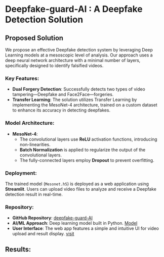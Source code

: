 # Deepfake-guard-AI : A Deepfake Detection Solution

## Proposed Solution
We propose an effective Deepfake detection system by leveraging Deep Learning models at a mesoscopic level of analysis. Our approach uses a deep neural network architecture with a minimal number of layers, specifically designed to identify falsified videos.

### Key Features:
- **Dual Forgery Detection**: Successfully detects two types of video tampering—Deepfake and Face2Face—forgeries.
- **Transfer Learning**: The solution utilizes Transfer Learning by implementing the MesoNet-4 architecture, trained on a custom dataset to enhance its accuracy in detecting deepfakes.
  
### Model Architecture:
- **MesoNet-4**: 
  - The convolutional layers use **ReLU** activation functions, introducing non-linearities.
  - **Batch Normalization** is applied to regularize the output of the convolutional layers.
  - The fully-connected layers employ **Dropout** to prevent overfitting.

### Deployment:
The trained model (`Mesonet.h5`) is deployed as a web application using **Streamlit**. Users can upload video files to analyze and receive a Deepfake detection result in real-time.

### Repository:
- **GitHub Repository**: [deepfake-guard-AI](https://github.com/Imsachin010/Trans_DFD/)
- **AI/ML Approach**: Deep learning model built in Python. [Model](https://colab.research.google.com/drive/1Zzm8Ndxnj_1PrOSeC5tzUogSiFm_T2g_?usp=sharing)
- **User Interface**: The web app features a simple and intuitive UI for video upload and result display. [visit](https://www.figma.com/design/ad5na1syojQioYXQz8N1VN/Figma-basics?node-id=1669-162202&t=rgoPomggzD2g2zwF-1)

## Results:



